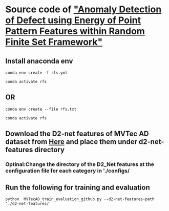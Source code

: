 # Source code of ["Anomaly Detection of Defect using Energy of Point Pattern Features within Random Finite Set Framework"](https://arxiv.org/abs/2108.12159)

## Install anaconda env
```conda env create -f rfs.yml```

```conda activate rfs```

## OR

```conda env create --file rfs.txt```

```conda activate rfs```


## Download the D2-net features of MVTec AD dataset from [Here](https://drive.google.com/file/d/1VfY_8HXRwi8_UeTwHrpq6-2lPxrZ6JB_/view?usp=sharing) and place them under d2-net-features directory


### Optinal:Change the directory of the D2_Net features at the configuration file for each category in './configs/


## Run the following for training and evaluation 

```python  MVTecAD_train_evaluation_github.py --d2-net-features-path './d2-net-features/```
